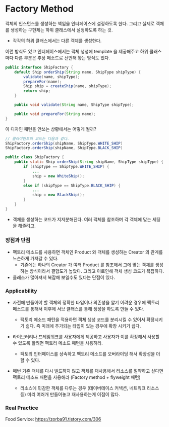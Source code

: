 # Factory Method 

객체의 인스턴스를 생성하는 책임을 인터페이스에 설정하도록 한다. 그리고 실제로 객체를 생성하는 구현체는 하위 클래스에서 설정하도록 하는 것.

- 각각의 하위 클래스에서는 다른 객체를 생성한다.

이런 방식도 있고 인터페이스에서는 객체 생성에 template 을 제공해주고 하위 클래스마다 다른 부분은 추상 메소드로 선언해 놓는 방식도 있다.

```java
public interface ShipFactory {
	default Ship orderShip(String name, ShipType shipType) {
		validate(name, shipType);
		prepareFor(name); 
		Ship ship = createShip(name, shipType); 
		return ship; 
	}

	public void validate(String name, ShipType shipType); 

	public void prepareFor(String name); 
}
```

이 디자인 패턴을 안쓰는 상황에서는 어떻게 될까?

```java
// 클라이언트의 코드는 다음과 같다. 
ShipFactory.orderShip(shipName, ShipType.WHITE_SHIP)
ShipFactory.orderShip(shipName, ShipType.BLACK_SHIP)
```

```java
public class ShipFactory {
	public static Ship orderShip(String shipName, ShipType shipType) {
		if (shipType == ShipType.WHITE_SHIP) {
			...
			ship = new WhiteShip(); 	
		}
		else if (shipType == ShipType.BLACK_SHIP) {
			...
			ship = new BlackShip(); 
		}
	}
}
```
- 객체를 생성하는 코드가 지저분해진다. 여러 객체를 참조하며 각 객체에 맞는 세팅을 해줄려고. 

### 장점과 단점

- 팩토리 메소드를 사용하면 객체인 Product 와 객체를 생성하는 Creator 의 관계를 느슨하게 가져갈 수 있다.
  - 기존에는 하나의 Creator 가 여러 Product 를 참조해서 그에 맞는 객체를 생성하는 방식이라서 결합도가 높았다. 그리고 이로인해 객체 생성 코드가 복잡하다.
- 클래스가 많아져서 복잡해 보일수도 있다는 단점이 있다.

### Applicability

- 사전에 만들어야 할 객체의 정확한 타입이나 의존성을 알기 어려운 경우에 팩토리 메소드를 통해서 이후에 서브 클래스를 통해 생성을 하도록 만들 수 있다.

  - 팩토리 메소드 패턴을 적용하면 객체 생성 코드를 분리시킬 수 있어서 확장시키기 쉽다. 즉 미래에 추가되는 타입이 있는 경우에 확장 시키기 쉽다.

- 라이브러리나 프레임워크를 사용자에게 제공하고 사용자가 이를 확장해서 사용할 수 있도록 할려면 팩토리 메소드 패턴을 사용하라.

  - 팩토리 인터페이스를 상속하고 팩토리 메소드를 오버라이딩 해서 확장성을 더할 수 있다.
  
- 매번 기존 객체를 다시 빌드하지 않고 객체를 재사용해서 리소스를 절약하고 싶다면 팩토리 메소드 패턴을 사용해라 (Factory method + flyweight 패턴)

  - 리소스에 민감한 객체를 다루는 경우 (데이버테이스 커넥션, 네트워크 리소스 등) 미리 여러개 만들어놓고 재사용하는게 이점이 많다. 

### Real Practice 

Food Service: https://zorba91.tistory.com/306
